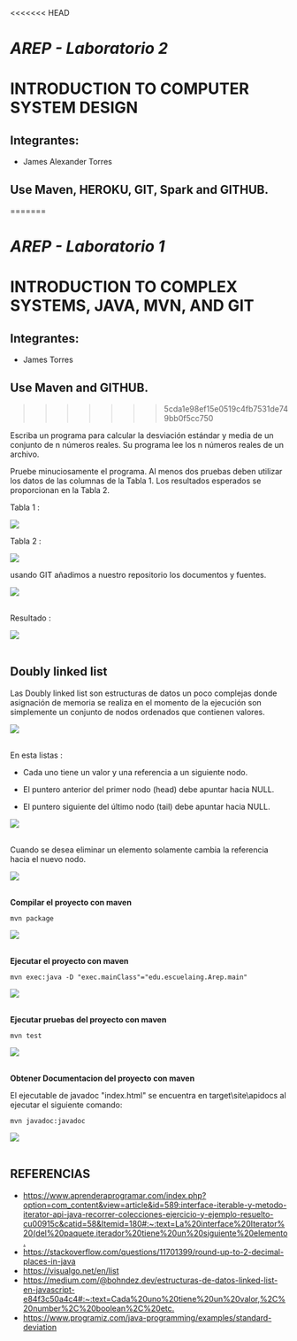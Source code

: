 <<<<<<< HEAD
# *AREP - Laboratorio 2*
# INTRODUCTION TO COMPUTER SYSTEM DESIGN

## Integrantes:

- James Alexander Torres

## Use Maven, HEROKU, GIT, Spark and GITHUB.
=======
# *AREP - Laboratorio 1*
# INTRODUCTION TO COMPLEX SYSTEMS, JAVA, MVN, AND GIT

## Integrantes:

- James Torres

## Use Maven and GITHUB.
>>>>>>> 5cda1e98ef15e0519c4fb7531de749bb0f5cc750

Escriba un programa para calcular la desviación estándar y media de un conjunto de n números reales.
Su programa lee los n números reales de un archivo.

Pruebe minuciosamente el programa. Al menos dos pruebas deben utilizar los datos de las columnas de la Tabla 1. Los resultados esperados se proporcionan en la Tabla 2.


Tabla 1 :

![](resources/9.PNG)
		
Tabla 2 :

![](resources/8.PNG)

usando GIT añadimos a nuestro repositorio los documentos y fuentes.

![](resources/10.PNG)
<br></br>

Resultado :

![](resources/2.PNG)
<br></br>

## Doubly linked list


Las Doubly linked list son estructuras de datos un poco complejas donde asignación de memoria se realiza en el momento de la ejecución son simplemente un conjunto de nodos ordenados que contienen valores.

![](resources/5.PNG)
<br></br>

En esta listas :

- Cada uno tiene un valor y una referencia a un siguiente nodo.

- El puntero anterior del primer nodo (head) debe apuntar hacia NULL.

- El puntero siguiente del último nodo (tail) debe apuntar hacia NULL.

![](resources/6.PNG)
<br></br>

Cuando se desea eliminar un elemento solamente cambia la referencia hacia el nuevo nodo.

![](resources/7.PNG)
<br></br>


**Compilar el proyecto con maven**
```
mvn package
```
![](resources/1.PNG)
<br></br>

**Ejecutar el proyecto con maven**
```
mvn exec:java -D "exec.mainClass"="edu.escuelaing.Arep.main"
```
![](resources/4.PNG)
<br></br>

**Ejecutar pruebas del proyecto con maven**
```
mvn test
```
![](resources/2.PNG)
<br></br>

**Obtener Documentacion del proyecto con maven**

El ejecutable de javadoc "index.html" se encuentra en target\site\apidocs al ejecutar el siguiente comando:
```
mvn javadoc:javadoc
```
![](resources/3.PNG)
<br></br>

## REFERENCIAS

- <https://www.aprenderaprogramar.com/index.php?option=com_content&view=article&id=589:interface-iterable-y-metodo-iterator-api-java-recorrer-colecciones-ejercicio-y-ejemplo-resuelto-cu00915c&catid=58&Itemid=180#:~:text=La%20interface%20Iterator%20(del%20paquete,iterador%20tiene%20un%20siguiente%20elemento.>
- <https://stackoverflow.com/questions/11701399/round-up-to-2-decimal-places-in-java>
- <https://visualgo.net/en/list>
- <https://medium.com/@bohndez.dev/estructuras-de-datos-linked-list-en-javascript-e84f3c50a4c4#:~:text=Cada%20uno%20tiene%20un%20valor,%2C%20number%2C%20boolean%2C%20etc.>
- <https://www.programiz.com/java-programming/examples/standard-deviation>
